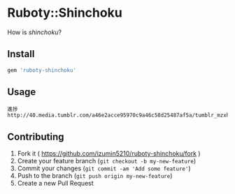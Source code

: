 # Ruboty::Shinchoku

How is *shinchoku*?

## Install

```ruby
gem 'ruboty-shinchoku'
```

## Usage

```
進捗
http://40.media.tumblr.com/a46e2acce95970c9a46c58d25487af5a/tumblr_mzxh9xD3XJ1sckns5o1_1280.jpg
```

## Contributing

1. Fork it ( https://github.com/izumin5210/ruboty-shinchoku/fork )
2. Create your feature branch (`git checkout -b my-new-feature`)
3. Commit your changes (`git commit -am 'Add some feature'`)
4. Push to the branch (`git push origin my-new-feature`)
5. Create a new Pull Request
